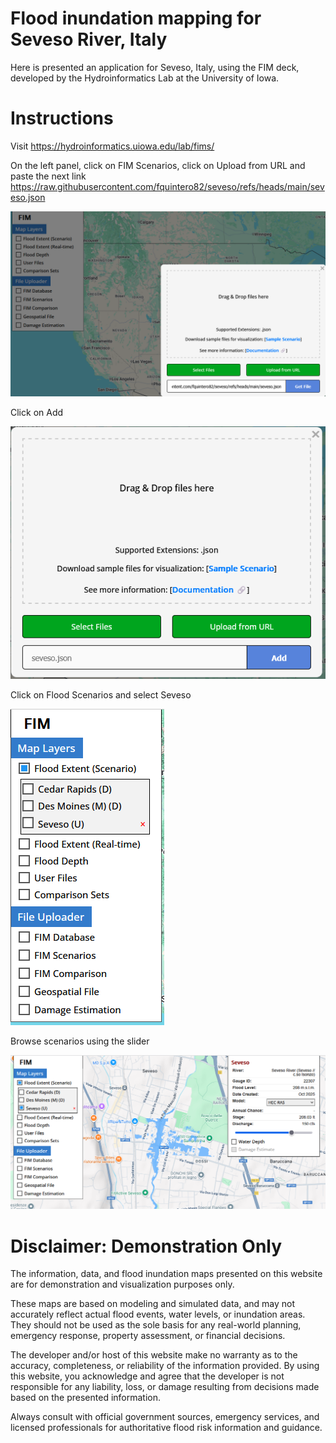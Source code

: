 # **Flood inundation mapping for Seveso River, Italy**

Here is presented an application for Seveso, Italy, using the FIM deck, developed by the Hydroinformatics Lab at the University of Iowa.


# Instructions

Visit https://hydroinformatics.uiowa.edu/lab/fims/

On the left panel, click on FIM Scenarios, click on Upload from URL
and paste the next link
https://raw.githubusercontent.com/fquintero82/seveso/refs/heads/main/seveso.json

![Alt text](screen1.png "")

Click on Add

![Alt text](screen2.png "")

Click on Flood Scenarios and select Seveso

![Alt text](screen3.png "")

Browse scenarios using the slider

![Alt text](screen4.png "")

# Disclaimer: Demonstration Only
The information, data, and flood inundation maps presented on this website are for demonstration and visualization purposes only.

These maps are based on modeling and simulated data, and may not accurately reflect actual flood events, water levels, or inundation areas. They should not be used as the sole basis for any real-world planning, emergency response, property assessment, or financial decisions.

The developer and/or host of this website make no warranty as to the accuracy, completeness, or reliability of the information provided. By using this website, you acknowledge and agree that the developer is not responsible for any liability, loss, or damage resulting from decisions made based on the presented information.

Always consult with official government sources, emergency services, and licensed professionals for authoritative flood risk information and guidance.
